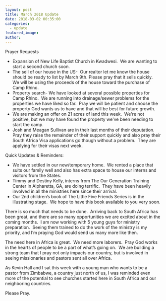 ```yaml
---
layout: post
title: March 2018 Update
date: 2018-03-02 00:35:00
categories:
  - update
featured_image:
author:
---
```


Prayer Requests

* Expansion of New Life Baptist Church in Kwadwesi.  We are wanting to start a second church soon.
* The sell of our house in the US-  Our realtor let me know the house should be ready to list by March 9th. Please pray that it sells quickly.  We will be using the proceeds of the house toward the purchase of Camp Rhino.
* Property search- We have looked at several possible properties for Camp Rhino.  We are running into drainage/sewer problems for the properties we have liked so far.  Pray we will be patient and choose the property God wants us to have and that will be best for future growth.
* We are making an offer on 21 acres of land this week.  We're not positive, but we may have found the property we've been needing to start the camp.
* Josh and Meagan Sullivan are in their last months of their deputation.  Pray they raise the remainder of their support quickly and also pray their South Africa Visa applications go though without a problem.  They are applying for their visas next week.

Quick Updates & Reminders:

* We have settled in our new/temporary home.  We rented a place that suits our family well and also has extra space to house our interns and visitors from the States.
* Timmy and Destiny Kelly, interns from The Our Generation Training Center in Alpharetta, GA, are doing terrific.  They have been heavily involved in all the ministries here since their arrival.
* Our 2nd children’s book of The Little Five Friends Series is in the illustrating stage.  We hope to have this book available to you very soon.

There is so much that needs to be done.  Arriving back to South Africa has been great, and there are so many opportunities we are excited about in the coming months.  I am now working with 5 young guys for ministry preparation.  Seeing them trained to do the work of the ministry is my priority, and I’m praying God would send us many more like then.

The need here in Africa is great.  We need more laborers.  Pray God works in the hearts of people to be a part of what’s going on.  We are building a strong team that I pray not only impacts our country, but is involved in seeing missionaries and pastors sent all over Africa.

As Kevin Hall and I sat this week with a young man who wants to be a pastor from Zimbabwe, a country just north of us, I was reminded even more of the potential to see churches started here in South Africa and our neighboring countries.

Please Pray.